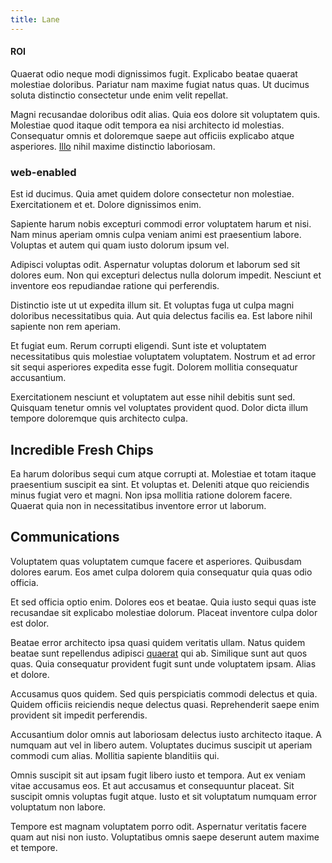 ```yaml
---
title: Lane
---
```


#### ROI

Quaerat odio neque modi dignissimos fugit. Explicabo beatae quaerat molestiae doloribus. Pariatur nam maxime fugiat natus quas. Ut ducimus soluta distinctio consectetur unde enim velit repellat.

Magni recusandae doloribus odit alias. Quia eos dolore sit voluptatem quis. Molestiae quod itaque odit tempora ea nisi architecto id molestias. Consequatur omnis et doloremque saepe aut officiis explicabo atque asperiores. [Illo](/facere/saint_lucia.md) nihil maxime distinctio laboriosam.

### web-enabled

Est id ducimus. Quia amet quidem dolore consectetur non molestiae. Exercitationem et et. Dolore dignissimos enim.

Sapiente harum nobis excepturi commodi error voluptatem harum et nisi. Nam minus aperiam omnis culpa veniam animi est praesentium labore. Voluptas et autem qui quam iusto dolorum ipsum vel.

Adipisci voluptas odit. Aspernatur voluptas dolorum et laborum sed sit dolores eum. Non qui excepturi delectus nulla dolorum impedit. Nesciunt et inventore eos repudiandae ratione qui perferendis.

Distinctio iste ut ut expedita illum sit. Et voluptas fuga ut culpa magni doloribus necessitatibus quia. Aut quia delectus facilis ea. Est labore nihil sapiente non rem aperiam.

Et fugiat eum. Rerum corrupti eligendi. Sunt iste et voluptatem necessitatibus quis molestiae voluptatem voluptatem. Nostrum et ad error sit sequi asperiores expedita esse fugit. Dolorem mollitia consequatur accusantium.

Exercitationem nesciunt et voluptatem aut esse nihil debitis sunt sed. Quisquam tenetur omnis vel voluptates provident quod. Dolor dicta illum tempore doloremque quis architecto culpa.

## Incredible Fresh Chips

Ea harum doloribus sequi cum atque corrupti at. Molestiae et totam itaque praesentium suscipit ea sint. Et voluptas et. Deleniti atque quo reiciendis minus fugiat vero et magni. Non ipsa mollitia ratione dolorem facere. Quaerat quia non in necessitatibus inventore error ut laborum.

## Communications

Voluptatem quas voluptatem cumque facere et asperiores. Quibusdam dolores earum. Eos amet culpa dolorem quia consequatur quia quas odio officia.

Et sed officia optio enim. Dolores eos et beatae. Quia iusto sequi quas iste recusandae sit explicabo molestiae dolorum. Placeat inventore culpa dolor est dolor.

Beatae error architecto ipsa quasi quidem veritatis ullam. Natus quidem beatae sunt repellendus adipisci [quaerat](/eos/est/ut/solid_state_parks_ssl.md) qui ab. Similique sunt aut quos quas. Quia consequatur provident fugit sunt unde voluptatem ipsam. Alias et dolore.

Accusamus quos quidem. Sed quis perspiciatis commodi delectus et quia. Quidem officiis reiciendis neque delectus quasi. Reprehenderit saepe enim provident sit impedit perferendis.

Accusantium dolor omnis aut laboriosam delectus iusto architecto itaque. A numquam aut vel in libero autem. Voluptates ducimus suscipit ut aperiam commodi cum alias. Mollitia sapiente blanditiis qui.

Omnis suscipit sit aut ipsam fugit libero iusto et tempora. Aut ex veniam vitae accusamus eos. Et aut accusamus et consequuntur placeat. Sit suscipit omnis voluptas fugit atque. Iusto et sit voluptatum numquam error voluptatum non labore.

Tempore est magnam voluptatem porro odit. Aspernatur veritatis facere quam aut nisi non iusto. Voluptatibus omnis saepe deserunt autem maxime et tempore.
